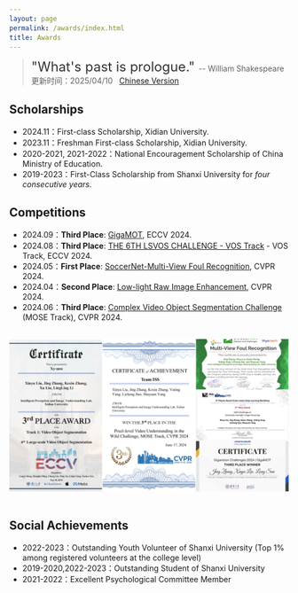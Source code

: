 ```yaml
---
layout: page
permalink: /awards/index.html
title: Awards
---
```


> <font size="5" color="#333" >"What's past is prologue." </font> -- William Shakespeare <br>
> 更新时间：2025/04/10 &nbsp; [Chinese Version](https://xxxxyliu.github.io/file/awards-zh)
<!-- > Lastest Update: 20th Sep 2024 -->

## Scholarships

- 2024.11：First-class Scholarship, Xidian University.
- 2023.11：Freshman First-class Scholarship, Xidian University.
- 2020-2021, 2021-2022：National Encouragement Scholarship of China Ministry of Education.
- 2019-2023：First-Class Scholarship from Shanxi University for *four consecutive years.*


## Competitions

- 2024.09：**Third Place**: [GigaMOT](https://gigavision.cn/track/track/?nav=Tracking&type=nav&t=1734165651038), ECCV 2024.
- 2024.08：**Third Place**: [THE 6TH LSVOS CHALLENGE - VOS Track](https://lsvos.github.io/#leadboard) - VOS Track, ECCV 2024.
- 2024.05：**First Place**: [SoccerNet-Multi-View Foul Recognition](https://www.soccer-net.org/challenges/2024), CVPR 2024.
- 2024.04：**Second Place**: [Low-light Raw Image Enhancement](https://pbdl-ws.github.io/pbdl2024/Low-light%20Raw%20Image%20Enhancement/index.html), CVPR 2024.
- 2024.06：**Third Place**: [Complex Video Object Segmentation Challenge](https://henghuiding.github.io/MOSE/ChallengeCVPR2024) (MOSE Track), CVPR 2024.
<br>

<div>
<img src="images/awards/certificate-com.jpg">
</div>
<br>

<!-- <img src="images/awards/certificate-com.jpg" style="width: 50%; height: auto;"> -->

<!-- <div class="second">
<img src="images/awards/lvos.png", height='400'>
<img src="images/awards/mose.png", height='400'>
</div>


<div class="third">
<img src="images/awards/pbdl.png", height='400'>
<img src="images/awards/soccer.png", height='400'>
<img src="images/awards/MOT.jpg", height='400'>
</div> -->

## Social Achievements
- 2022-2023：Outstanding Youth Volunteer of Shanxi University (Top 1% among registered volunteers at the college level)
- 2019-2020,2022-2023：Outstanding Student of Shanxi University 
- 2021-2022：Excellent Psychological Committee Member

<br>
